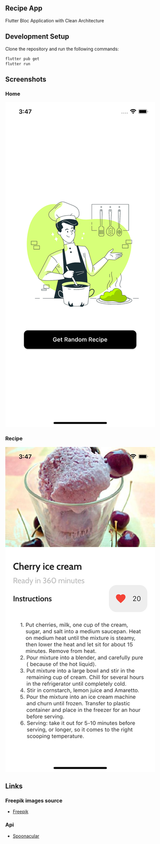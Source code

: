 ## Recipe App

Flutter Bloc Application with Clean Architecture

## Development Setup
Clone the repository and run the following commands:
```
flutter pub get
flutter run
```

## Screenshots

### Home
<img src="assets/screenshots/home.png" />

### Recipe
<img src="assets/screenshots/recipe.png" />

## Links
### Freepik images source
* [Freepik](https://www.freepik.es/stories)
### Api
* [Spoonacular](https://spoonacular.com/)
